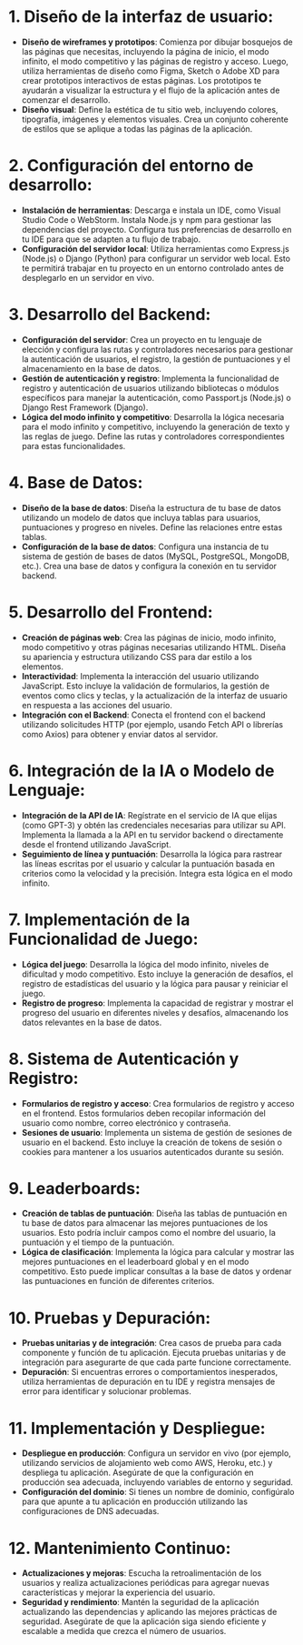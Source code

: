 # 1. Diseño de la interfaz de usuario:
- **Diseño de wireframes y prototipos**: Comienza por dibujar bosquejos de las páginas que necesitas, incluyendo la página de inicio, el modo infinito, el modo competitivo y las páginas de registro y acceso. Luego, utiliza herramientas de diseño como Figma, Sketch o Adobe XD para crear prototipos interactivos de estas páginas. Los prototipos te ayudarán a visualizar la estructura y el flujo de la aplicación antes de comenzar el desarrollo.
- **Diseño visual**: Define la estética de tu sitio web, incluyendo colores, tipografía, imágenes y elementos visuales. Crea un conjunto coherente de estilos que se aplique a todas las páginas de la aplicación.

# 2. Configuración del entorno de desarrollo:
- **Instalación de herramientas**: Descarga e instala un IDE, como Visual Studio Code o WebStorm. Instala Node.js y npm para gestionar las dependencias del proyecto. Configura tus preferencias de desarrollo en tu IDE para que se adapten a tu flujo de trabajo.
- **Configuración del servidor local**: Utiliza herramientas como Express.js (Node.js) o Django (Python) para configurar un servidor web local. Esto te permitirá trabajar en tu proyecto en un entorno controlado antes de desplegarlo en un servidor en vivo.

# 3. Desarrollo del Backend:
- **Configuración del servidor**: Crea un proyecto en tu lenguaje de elección y configura las rutas y controladores necesarios para gestionar la autenticación de usuarios, el registro, la gestión de puntuaciones y el almacenamiento en la base de datos.
- **Gestión de autenticación y registro**: Implementa la funcionalidad de registro y autenticación de usuarios utilizando bibliotecas o módulos específicos para manejar la autenticación, como Passport.js (Node.js) o Django Rest Framework (Django).
- **Lógica del modo infinito y competitivo**: Desarrolla la lógica necesaria para el modo infinito y competitivo, incluyendo la generación de texto y las reglas de juego. Define las rutas y controladores correspondientes para estas funcionalidades.

# 4. Base de Datos:
- **Diseño de la base de datos**: Diseña la estructura de tu base de datos utilizando un modelo de datos que incluya tablas para usuarios, puntuaciones y progreso en niveles. Define las relaciones entre estas tablas.
- **Configuración de la base de datos**: Configura una instancia de tu sistema de gestión de bases de datos (MySQL, PostgreSQL, MongoDB, etc.). Crea una base de datos y configura la conexión en tu servidor backend.

# 5. Desarrollo del Frontend:
- **Creación de páginas web**: Crea las páginas de inicio, modo infinito, modo competitivo y otras páginas necesarias utilizando HTML. Diseña su apariencia y estructura utilizando CSS para dar estilo a los elementos.
- **Interactividad**: Implementa la interacción del usuario utilizando JavaScript. Esto incluye la validación de formularios, la gestión de eventos como clics y teclas, y la actualización de la interfaz de usuario en respuesta a las acciones del usuario.
- **Integración con el Backend**: Conecta el frontend con el backend utilizando solicitudes HTTP (por ejemplo, usando Fetch API o librerías como Axios) para obtener y enviar datos al servidor.

# 6. Integración de la IA o Modelo de Lenguaje:
- **Integración de la API de IA**: Regístrate en el servicio de IA que elijas (como GPT-3) y obtén las credenciales necesarias para utilizar su API. Implementa la llamada a la API en tu servidor backend o directamente desde el frontend utilizando JavaScript.
- **Seguimiento de línea y puntuación**: Desarrolla la lógica para rastrear las líneas escritas por el usuario y calcular la puntuación basada en criterios como la velocidad y la precisión. Integra esta lógica en el modo infinito.

# 7. Implementación de la Funcionalidad de Juego:
- **Lógica del juego**: Desarrolla la lógica del modo infinito, niveles de dificultad y modo competitivo. Esto incluye la generación de desafíos, el registro de estadísticas del usuario y la lógica para pausar y reiniciar el juego.
- **Registro de progreso**: Implementa la capacidad de registrar y mostrar el progreso del usuario en diferentes niveles y desafíos, almacenando los datos relevantes en la base de datos.

# 8. Sistema de Autenticación y Registro:
- **Formularios de registro y acceso**: Crea formularios de registro y acceso en el frontend. Estos formularios deben recopilar información del usuario como nombre, correo electrónico y contraseña.
- **Sesiones de usuario**: Implementa un sistema de gestión de sesiones de usuario en el backend. Esto incluye la creación de tokens de sesión o cookies para mantener a los usuarios autenticados durante su sesión.

# 9. Leaderboards:
- **Creación de tablas de puntuación**: Diseña las tablas de puntuación en tu base de datos para almacenar las mejores puntuaciones de los usuarios. Esto podría incluir campos como el nombre del usuario, la puntuación y el tiempo de la puntuación.
- **Lógica de clasificación**: Implementa la lógica para calcular y mostrar las mejores puntuaciones en el leaderboard global y en el modo competitivo. Esto puede implicar consultas a la base de datos y ordenar las puntuaciones en función de diferentes criterios.

# 10. Pruebas y Depuración: 
- **Pruebas unitarias y de integración**: Crea casos de prueba para cada componente y función de tu aplicación. Ejecuta pruebas unitarias y de integración para asegurarte de que cada parte funcione correctamente. 
- **Depuración**: Si encuentras errores o comportamientos inesperados, utiliza herramientas de depuración en tu IDE y registra mensajes de error para identificar y solucionar problemas.

# 11. Implementación y Despliegue: 
- **Despliegue en producción**: Configura un servidor en vivo (por ejemplo, utilizando servicios de alojamiento web como AWS, Heroku, etc.) y despliega tu aplicación. Asegúrate de que la configuración en producción sea adecuada, incluyendo variables de entorno y seguridad. 
- **Configuración del dominio**: Si tienes un nombre de dominio, configúralo para que apunte a tu aplicación en producción utilizando las configuraciones de DNS adecuadas.

# 12. Mantenimiento Continuo: 
- **Actualizaciones y mejoras**: Escucha la retroalimentación de los usuarios y realiza actualizaciones periódicas para agregar nuevas características y mejorar la experiencia del usuario. 
- **Seguridad y rendimiento**: Mantén la seguridad de la aplicación actualizando las dependencias y aplicando las mejores prácticas de seguridad. Asegúrate de que la aplicación siga siendo eficiente y escalable a medida que crezca el número de usuarios.